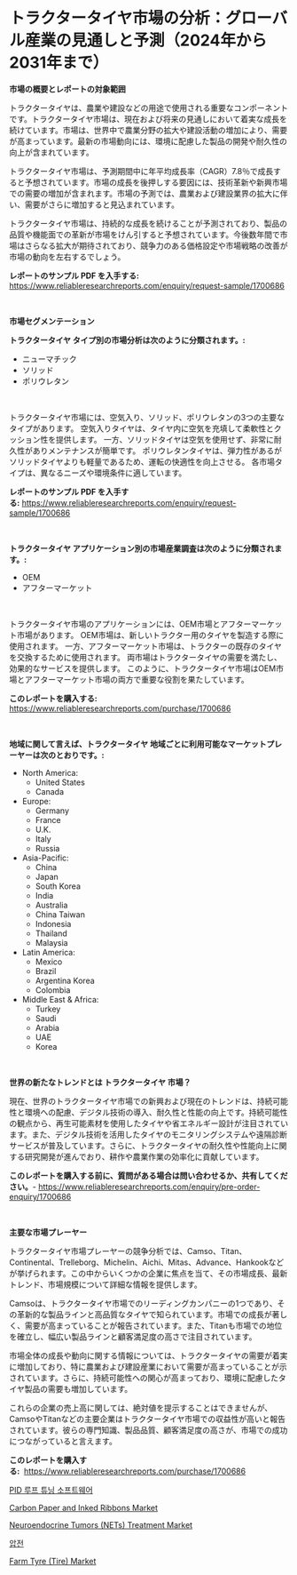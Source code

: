<p><h1>トラクタータイヤ市場の分析：グローバル産業の見通しと予測（2024年から2031年まで）</h1></p><p><strong>市場の概要とレポートの対象範囲</strong></p>
<p><p>トラクタータイヤは、農業や建設などの用途で使用される重要なコンポーネントです。トラクタータイヤ市場は、現在および将来の見通しにおいて着実な成長を続けています。市場は、世界中で農業分野の拡大や建設活動の増加により、需要が高まっています。最新の市場動向には、環境に配慮した製品の開発や耐久性の向上が含まれています。</p><p>トラクタータイヤ市場は、予測期間中に年平均成長率（CAGR）7.8％で成長すると予想されています。市場の成長を後押しする要因には、技術革新や新興市場での需要の増加が含まれます。市場の予測では、農業および建設業界の拡大に伴い、需要がさらに増加すると見込まれています。</p><p>トラクタータイヤ市場は、持続的な成長を続けることが予測されており、製品の品質や機能面での革新が市場をけん引すると予想されています。今後数年間で市場はさらなる拡大が期待されており、競争力のある価格設定や市場戦略の改善が市場の動向を左右するでしょう。</p></p>
<p><strong>レポートのサンプル PDF を入手する:</strong> <a href="https://www.reliableresearchreports.com/enquiry/request-sample/1700686">https://www.reliableresearchreports.com/enquiry/request-sample/1700686</a></p>
<p>&nbsp;</p>
<p><strong>市場セグメンテーション</strong></p>
<p><strong>トラクタータイヤ タイプ別の市場分析は次のように分類されます。:</strong></p>
<p><ul><li>ニューマチック</li><li>ソリッド</li><li>ポリウレタン</li></ul></p>
<p>&nbsp;</p>
<p><p>トラクタータイヤ市場には、空気入り、ソリッド、ポリウレタンの3つの主要なタイプがあります。 空気入りタイヤは、タイヤ内に空気を充填して柔軟性とクッション性を提供します。 一方、ソリッドタイヤは空気を使用せず、非常に耐久性がありメンテナンスが簡単です。 ポリウレタンタイヤは、弾力性があるがソリッドタイヤよりも軽量であるため、運転の快適性を向上させる。 各市場タイプは、異なるニーズや環境条件に適しています。</p></p>
<p><strong>レポートのサンプル PDF を入手する:</strong>&nbsp;<a href="https://www.reliableresearchreports.com/enquiry/request-sample/1700686">https://www.reliableresearchreports.com/enquiry/request-sample/1700686</a></p>
<p>&nbsp;</p>
<p><strong> トラクタータイヤ アプリケーション別の市場産業調査は次のように分類されます。:</strong></p>
<p><ul><li>OEM</li><li>アフターマーケット</li></ul></p>
<p>&nbsp;</p>
<p><p>トラクタータイヤ市場のアプリケーションには、OEM市場とアフターマーケット市場があります。 OEM市場は、新しいトラクター用のタイヤを製造する際に使用されます。 一方、アフターマーケット市場は、トラクターの既存のタイヤを交換するために使用されます。 両市場はトラクタータイヤの需要を満たし、効果的なサービスを提供します。 このように、トラクタータイヤ市場はOEM市場とアフターマーケット市場の両方で重要な役割を果たしています。</p></p>
<p><strong>このレポートを購入する:</strong>&nbsp; <a href="https://www.reliableresearchreports.com/purchase/1700686">https://www.reliableresearchreports.com/purchase/1700686</a></p>
<p>&nbsp;</p>
<p><strong>地域に関して言えば、トラクタータイヤ 地域ごとに利用可能なマーケットプレーヤーは次のとおりです。:</strong></p>
<p><ul>
    <li>
        North America:
        <ul>
            <li>United States</li>
            <li>Canada</li>
        </ul>
    </li>
    <li>
        Europe:
        <ul>
            <li>Germany</li>
            <li>France</li>
            <li>U.K.</li>
            <li>Italy</li>
            <li>Russia</li>
        </ul>
    </li>
    <li>
        Asia-Pacific:
        <ul>
            <li>China</li>
            <li>Japan</li>
            <li>South Korea</li>
            <li>India</li>
            <li>Australia</li>
            <li>China Taiwan</li>
            <li>Indonesia</li>
            <li>Thailand</li>
            <li>Malaysia</li>
        </ul>
    </li>
    <li>
        Latin America:
        <ul>
            <li>Mexico</li>
            <li>Brazil</li>
            <li>Argentina Korea</li>
            <li>Colombia</li>
        </ul>
    </li>
    <li>
        Middle East & Africa:
        <ul>
            <li>Turkey</li>
            <li>Saudi</li>
            <li>Arabia</li>
            <li>UAE</li>
            <li>Korea</li>
        </ul>
    </li>
    </ul></p>
<p>&nbsp;</p>
<p><strong>世界の新たなトレンドとは トラクタータイヤ 市場？</strong></p>
<p><p>現在、世界のトラクタータイヤ市場での新興および現在のトレンドは、持続可能性と環境への配慮、デジタル技術の導入、耐久性と性能の向上です。持続可能性の観点から、再生可能素材を使用したタイヤや省エネルギー設計が注目されています。また、デジタル技術を活用したタイヤのモニタリングシステムや遠隔診断サービスが普及しています。さらに、トラクタータイヤの耐久性や性能向上に関する研究開発が進んでおり、耕作や農業作業の効率化に貢献しています。</p></p>
<p><strong>このレポートを購入する前に、質問がある場合は問い合わせるか、共有してください。</strong>- <a href="https://www.reliableresearchreports.com/enquiry/pre-order-enquiry/1700686">https://www.reliableresearchreports.com/enquiry/pre-order-enquiry/1700686</a></p>
<p>&nbsp;</p>
<p><strong>主要な市場プレーヤー</strong></p>
<p><p>トラクタータイヤ市場プレーヤーの競争分析では、Camso、Titan、Continental、Trelleborg、Michelin、Aichi、Mitas、Advance、Hankookなどが挙げられます。この中からいくつかの企業に焦点を当て、その市場成長、最新トレンド、市場規模について詳細な情報を提供します。</p><p>Camsoは、トラクタータイヤ市場でのリーディングカンパニーの1つであり、その革新的な製品ラインと高品質なタイヤで知られています。市場での成長が著しく、需要が高まっていることが報告されています。また、Titanも市場での地位を確立し、幅広い製品ラインと顧客満足度の高さで注目されています。</p><p>市場全体の成長や動向に関する情報については、トラクタータイヤの需要が着実に増加しており、特に農業および建設産業において需要が高まっていることが示されています。さらに、持続可能性への関心が高まっており、環境に配慮したタイヤ製品の需要も増加しています。</p><p>これらの企業の売上高に関しては、絶対値を提示することはできませんが、CamsoやTitanなどの主要企業はトラクタータイヤ市場での収益性が高いと報告されています。彼らの専門知識、製品品質、顧客満足度の高さが、市場での成功につながっていると言えます。</p></p>
<p><strong>このレポートを購入する:</strong>&nbsp;&nbsp;<a href="https://www.reliableresearchreports.com/purchase/1700686">https://www.reliableresearchreports.com/purchase/1700686</a></p>
<p><p><a href="https://github.com/sougarounis/Market-Research-Report-List-2/blob/main/2870101192778.md">PID 루프 튜닝 소프트웨어</a></p><p><a href="https://github.com/julyju69/Market-Research-Report-List-2/blob/main/carbon-paper-and-inked-ribbons-market.md">Carbon Paper and Inked Ribbons Market</a></p><p><a href="https://issuu.com/reportprime-2/docs/neuroendocrine-tumors-nets-treatment-market-size-2">Neuroendocrine Tumors (NETs) Treatment Market</a></p><p><a href="https://github.com/vs2869dizt0/Market-Research-Report-List-1/blob/main/1503601192779.md">압전</a></p><p><a href="https://issuu.com/reportprime-2/docs/farm-tyre-tire-market-size-2030.pptx">Farm Tyre (Tire) Market</a></p></p>